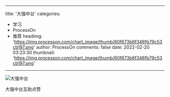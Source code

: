 
---
title: '大强中台'
categories: 
 - 学习
 - ProcessOn
 - 推荐
headimg: 'https://img.processon.com/chart_image/thumb/60f673b6f346fb79c53cb197.png'
author: ProcessOn
comments: false
date: 2022-02-20 03:23:30
thumbnail: 'https://img.processon.com/chart_image/thumb/60f673b6f346fb79c53cb197.png'
---

<div>   
<img class="thumb" alt="大强中台" src="https://img.processon.com/chart_image/thumb/60f673b6f346fb79c53cb197.png" referrerpolicy="no-referrer">
<p>大强中台互助点赞</p>  
</div>
            